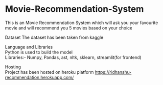 # Movie-Recommendation-System
This is an Movie Recommendation System which will ask you your favourite movie and will recommend you 5 movies based on your choice 

Dataset                                                                                                                                                                The dataset has been taken from kaggle

Language and Libraries                                                                                                                                                   
Python is used to build the model                                                                                                                                         
Libraries:- Numpy, Pandas, ast, nltk, sklearn, streamlit(for frontend)                                                                                                   

Hosting                                                                                                                                                                   
Project has been hosted on heroku platform
https://ridhanshu-recommendation.herokuapp.com/
